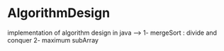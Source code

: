 # AlgorithmDesign
implementation of algorithm design in java -->
1- mergeSort : divide and conquer
2- maximum subArray